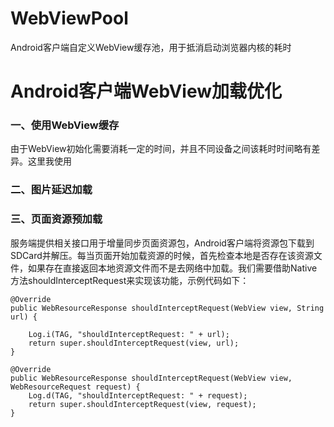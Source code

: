 # WebViewPool
Android客户端自定义WebView缓存池，用于抵消启动浏览器内核的耗时

# Android客户端WebView加载优化

### 一、使用WebView缓存
由于WebView初始化需要消耗一定的时间，并且不同设备之间该耗时时间略有差异。这里我使用

### 二、图片延迟加载


### 三、页面资源预加载
服务端提供相关接口用于增量同步页面资源包，Android客户端将资源包下载到SDCard并解压。每当页面开始加载资源的时候，首先检查本地是否存在该资源文件，如果存在直接返回本地资源文件而不是去网络中加载。我们需要借助Native方法shouldInterceptRequest来实现该功能，示例代码如下：
```
@Override
public WebResourceResponse shouldInterceptRequest(WebView view, String url) {

    Log.i(TAG, "shouldInterceptRequest: " + url);
    return super.shouldInterceptRequest(view, url);
}

@Override
public WebResourceResponse shouldInterceptRequest(WebView view, WebResourceRequest request) {
    Log.d(TAG, "shouldInterceptRequest: " + request);
    return super.shouldInterceptRequest(view, request);
}
```
